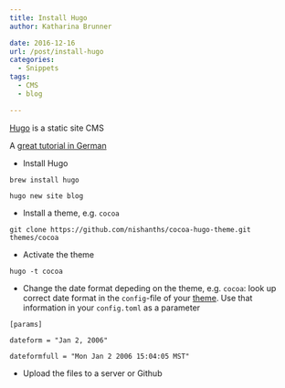 ```yaml
---
title: Install Hugo
author: Katharina Brunner

date: 2016-12-16
url: /post/install-hugo
categories:
  - Snippets
tags:
  - CMS
  - blog

---
```




[Hugo](htpp://www.gohugo.io) is a static site CMS

A [great tutorial in German](http://privat.albicker.org/blog/tags/hugo/)

- Install Hugo
    
   
`brew install hugo`

`hugo new site blog`

- Install a theme, e.g. `cocoa`

`git clone https://github.com/nishanths/cocoa-hugo-theme.git themes/cocoa`

- Activate the theme

`hugo -t cocoa`

- Change the date format depeding on the theme, e.g. `cocoa`: look up correct date format in the `config`-file of your [theme](https://github.com/nishanths/cocoa-hugo-theme/blob/master/exampleSite/config.toml). Use that information in your `config.toml` as a parameter

`[params]`

`dateform = "Jan 2, 2006"`

`dateformfull = "Mon Jan 2 2006 15:04:05 MST"`

- Upload the files to a server or Github

